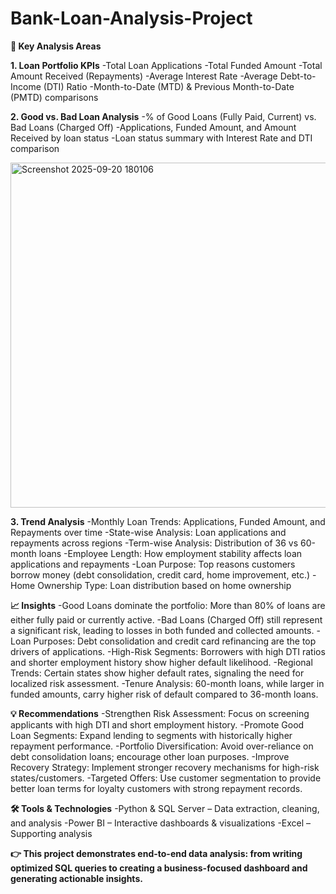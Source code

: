 # Bank-Loan-Analysis-Project
**🔑 Key Analysis Areas**

**1. Loan Portfolio KPIs**
-Total Loan Applications
-Total Funded Amount
-Total Amount Received (Repayments)
-Average Interest Rate
-Average Debt-to-Income (DTI) Ratio
-Month-to-Date (MTD) & Previous Month-to-Date (PMTD) comparisons

**2. Good vs. Bad Loan Analysis**
-% of Good Loans (Fully Paid, Current) vs. Bad Loans (Charged Off)
-Applications, Funded Amount, and Amount Received by loan status
-Loan status summary with Interest Rate and DTI comparison

<img width="1001" height="552" alt="Screenshot 2025-09-20 180106" src="https://github.com/user-attachments/assets/ff06e4de-6b12-4276-b532-c545581c0990" />


**3. Trend Analysis**
-Monthly Loan Trends: Applications, Funded Amount, and Repayments over time
-State-wise Analysis: Loan applications and repayments across regions
-Term-wise Analysis: Distribution of 36 vs 60-month loans
-Employee Length: How employment stability affects loan applications and repayments
-Loan Purpose: Top reasons customers borrow money (debt consolidation, credit card, home improvement, etc.)
-Home Ownership Type: Loan distribution based on home ownership

**📈 Insights**
-Good Loans dominate the portfolio: More than 80% of loans are either fully paid or currently active.
-Bad Loans (Charged Off) still represent a significant risk, leading to losses in both funded and collected amounts.
-Loan Purposes: Debt consolidation and credit card refinancing are the top drivers of applications.
-High-Risk Segments: Borrowers with high DTI ratios and shorter employment history show higher default likelihood.
-Regional Trends: Certain states show higher default rates, signaling the need for localized risk assessment.
-Tenure Analysis: 60-month loans, while larger in funded amounts, carry higher risk of default compared to 36-month loans.

**💡 Recommendations**
-Strengthen Risk Assessment: Focus on screening applicants with high DTI and short employment history.
-Promote Good Loan Segments: Expand lending to segments with historically higher repayment performance.
-Portfolio Diversification: Avoid over-reliance on debt consolidation loans; encourage other loan purposes.
-Improve Recovery Strategy: Implement stronger recovery mechanisms for high-risk states/customers.
-Targeted Offers: Use customer segmentation to provide better loan terms for loyalty customers with strong repayment records.

**🛠️ Tools & Technologies**
-Python & SQL Server – Data extraction, cleaning, and analysis
-Power BI – Interactive dashboards & visualizations
-Excel – Supporting analysis

**👉 This project demonstrates end-to-end data analysis: from writing optimized SQL queries to creating a business-focused dashboard and generating actionable insights.**

